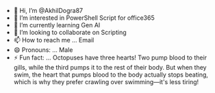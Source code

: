 - 👋 Hi, I’m @AkhilDogra87
- 👀 I’m interested in PowerShell Script for office365
- 🌱 I’m currently learning Gen AI
- 💞️ I’m looking to collaborate on Scripting
- 📫 How to reach me ... Email
- 😄 Pronouns: ... Male
- ⚡ Fun fact: ... Octopuses have three hearts! Two pump blood to their gills, while the third pumps it to the rest of their body. But when they swim, the heart that pumps blood to the body actually stops beating, which is why they prefer crawling over swimming—it's less tiring!

<!---
AkhilDogra87/AkhilDogra87 is a ✨ special ✨ repository because its `README.md` (this file) appears on your GitHub profile.
You can click the Preview link to take a look at your changes.
--->
